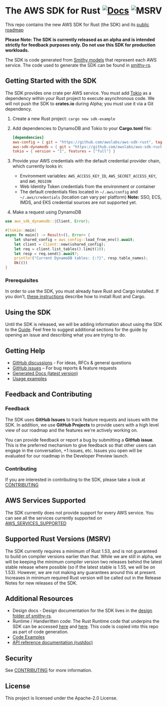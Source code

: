 # The AWS SDK for Rust [![Docs](https://img.shields.io/badge/docs-v0.0.20--alpha-blue)](https://awslabs.github.io/aws-sdk-rust/) ![MSRV](https://img.shields.io/badge/msrv-1.53-red)

This repo contains the new AWS SDK for Rust (the SDK) and its [public roadmap](https://github.com/awslabs/aws-sdk-rust/projects/1)

**Please Note: The SDK is currently released as an alpha and is intended strictly for feedback purposes only. Do not use this SDK for production workloads.**

The SDK is code generated from [Smithy models](https://awslabs.github.io/smithy/) that represent each AWS service. The code used to generate the SDK can be found in [smithy-rs](https://github.com/awslabs/smithy-rs).

## Getting Started with the SDK

The SDK provides one crate per AWS service. You must add [Tokio](https://crates.io/crates/tokio) as a dependency within your Rust project to execute asynchronous code. We will not push the SDK to **crates.io** during Alpha; you must use it via a Git dependency.

1. Create a new Rust project: `cargo new sdk-example`
2. Add dependencies to DynamoDB and Tokio to your **Cargo.toml** file:

    ```toml
    [dependencies]
    aws-config = { git = "https://github.com/awslabs/aws-sdk-rust", tag = "v0.0.20-alpha", package = "aws-config" }
    aws-sdk-dynamodb = { git = "https://github.com/awslabs/aws-sdk-rust", tag = "v0.0.20-alpha", package = "aws-sdk-dynamodb" }
    tokio = { version = "1", features = ["full"] }
    ```

3. Provide your AWS credentials with the default credential provider chain, which currently looks in:
   - Environment variables: `AWS_ACCESS_KEY_ID`, `AWS_SECRET_ACCESS_KEY`, and `AWS_REGION`
   - Web Identity Token credentials from the environment or container
   - The default credentials files located in `~/.aws/config` and `~/.aws/credentials` (location can vary per platform)
**Note:** SSO, ECS, IMDS, and EKS credential sources are not supported yet.

4. Make a request using DynamoDB

```rust
use aws_sdk_dynamodb::{Client, Error};

#[tokio::main]
async fn main() -> Result<(), Error> {
    let shared_config = aws_config::load_from_env().await;
    let client = Client::new(&shared_config);
    let req = client.list_tables().limit(10);
    let resp = req.send().await?;
    println!("Current DynamoDB tables: {:?}", resp.table_names);
    Ok(())
}
```

### Prerequisites

In order to use the SDK, you must already have Rust and Cargo installed. If you don't, [these instructions](https://doc.rust-lang.org/book/ch01-01-installation.html) describe how to install Rust and Cargo.

## Using the SDK

Until the SDK is released, we will be adding information about using the SDK to the [Guide](https://github.com/awslabs/aws-sdk-rust/blob/main/Guide.md). Feel free to suggest additional sections for the guide by opening an issue and describing what you are trying to do. 

## Getting Help

* [GitHub discussions](https://github.com/awslabs/aws-sdk-rust/discussions) - For ideas, RFCs & general questions
* [GitHub issues](https://github.com/awslabs/aws-sdk-rust/issues/new/choose) – For bug reports & feature requests
* [Generated Docs (latest version)](https://awslabs.github.io/aws-sdk-rust/)
* [Usage examples](https://github.com/awslabs/aws-sdk-rust/tree/main/sdk/examples)

## Feedback and Contributing

### Feedback 

The SDK uses **GitHub Issues** to track feature requests and issues with the SDK. In addition, we use **GitHub Projects** to provide users with a high level view of our roadmap and the features we're actively working on. 

You can provide feedback or report a bug  by submitting a **GitHub issue**. This is the preferred mechanism to give feedback so that other users can engage in the conversation, +1 issues, etc. Issues you open will be evaluated for our roadmap in the Developer Preview launch.

### Contributing

If you are interested in contributing to the SDK, please take a look at [CONTRIBUTING](CONTRIBUTING.md)

## AWS Services Supported

The SDK currently does not provide support for every AWS service. You can see all the services currently supported on [AWS_SERVICES_SUPPORTED](AWS_SERVICES_SUPPORTED.md)

## Supported Rust Versions (MSRV)

The SDK currently requires a minimum of Rust 1.53, and is not guaranteed to build on compiler versions earlier than that. While we are still in alpha, we will be keeping the minimum compiler version two releases behind the latest stable release where possible (so if the latest stable is 1.55, we will be on 1.53). However, we are not making any guarantees around this at present. Increases in minimum required Rust version will be called out in the Release Notes for new releases of the SDK.

## Additional Resources

- Design docs - Design documentation for the SDK lives in the [design folder of smithy-rs](https://github.com/awslabs/smithy-rs/tree/main/design).
- Runtime / Handwritten code: The Rust Runtime code that underpins the SDK can be accessed [here](https://github.com/awslabs/smithy-rs/tree/main/rust-runtime) and [here](https://github.com/awslabs/smithy-rs/tree/main/aws/rust-runtime). This code is copied into this repo as part of code generation.
- [Code Examples](https://github.com/awslabs/aws-sdk-rust/tree/main/sdk/examples)
- [API reference documentation (rustdoc)](https://awslabs.github.io/aws-sdk-rust/)
## Security

See [CONTRIBUTING](CONTRIBUTING.md#security-issue-notifications) for more information.

## License

This project is licensed under the Apache-2.0 License.

